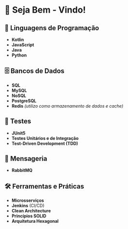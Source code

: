 
# 👋 Seja Bem - Vindo! 

## 🚀 Linguagens de Programação
- **Kotlin**
- **JavaScript**
- **Java**
- **Python**

## 🗄️ Bancos de Dados
- **SQL**
- **MySQL**
- **NoSQL**
- **PostgreSQL**
- **Redis** *(utilizo como armazenamento de dados e cache)*

## 🧪 Testes
- **JUnit5**
- **Testes Unitários e de Integração**
- **Test-Driven Development (TDD)**

## 📩 Mensageria
- **RabbitMQ**

## 🛠️ Ferramentas e Práticas
- **Microsserviços**
- **Jenkins** (CI/CD)
- **Clean Architecture**
- **Princípios SOLID**
- **Arquitetura Hexagonal**

<!---
odiegosilva/odiegosilva is a ✨ special ✨ repository because its `README.md` (this file) appears on your GitHub profile.
You can click the Preview link to take a look at your changes.
--->
